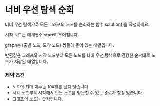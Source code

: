 # 너비 우선 탐색 순회

너비 우선 탐색으로 모든 그래프의 노드를 순회하는 함수 solution()을 작성하세요.

시작 노드는 매개변수 start로 주어집니다.

graph는 (출발 노드, 도착 노드) 쌍들이 들어 있는 배열입니다.

반환값은 그래프의 시작 노드부터 모든 노드를 너비 우선 탐색으로 진행한 순서대로 노드가 저장된 배열입니다.

### 제약 조건

- 노드의 최대 개수는 100개를 넘지 않습니다.
- 시작 노드부터 시작해서 모든 노드를 방문할 수 있는 경로가 항상 있습니다.
- 그래프의 노드는 숫자입니다.
